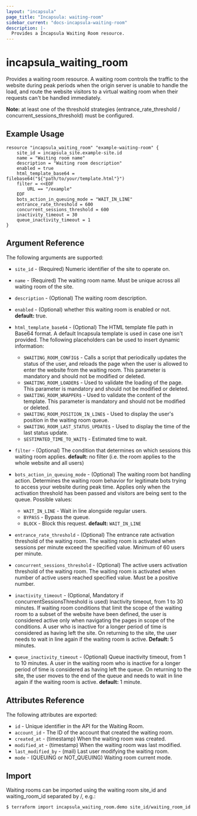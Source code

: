 ```yaml
---
layout: "incapsula"
page_title: "Incapsula: waiting-room"
sidebar_current: "docs-incapsula-waiting-room"
description: |-
  Provides a Incapsula Waiting Room resource.
---
```


# incapsula_waiting_room

Provides a waiting room resource.
A waiting room controls the traffic to the website during peak periods when the origin server is unable to handle the load, and route the website visitors to a virtual waiting room when their requests can't be handled immediately.

**Note:** at least one of the threshold strategies (entrance_rate_threshold / concurrent_sessions_threshold) must be configured.

## Example Usage

```hcl
resource "incapsula_waiting_room" "example-waiting-room" {
    site_id = incapsula_site.example-site.id
    name = "Waiting room name"
    description = "Waiting room description"
    enabled = true
    html_template_base64 = filebase64("${"path/to/your/template.html"}")
    filter = <<EOF
        URL == "/example"
    EOF
    bots_action_in_queuing_mode = "WAIT_IN_LINE"
    entrance_rate_threshold = 600
    concurrent_sessions_threshold = 600
    inactivity_timeout = 30
    queue_inactivity_timeout = 1
}
```

## Argument Reference

The following arguments are supported:

* `site_id` - (Required) Numeric identifier of the site to operate on.

* `name` - (Required) The waiting room name. Must be unique across all waiting room of the site.

* `description` - (Optional) The waiting room description.

* `enabled` - (Optional) whether this waiting room is enabled or not. **default:** true.

* `html_template_base64` - (Optional) The HTML template file path in Base64 format. A default Incapsula template is used in case one isn't provided. The following placeholders can be used to insert dynamic information:
  * `$WAITING_ROOM_CONFIG$` - Calls a script that periodically updates the status of the user, and reloads the page when the user is allowed to enter the website from the waiting room. This parameter is mandatory and should not be modified or deleted.
  * `$WAITING_ROOM_LOADER$` - Used to validate the loading of the page. This parameter is mandatory and should not be modified or deleted.
  * `$WAITING_ROOM_WRAPPER$` - Used to validate the content of the template. This parameter is mandatory and should not be modified or deleted.
  * `$WAITING_ROOM_POSITION_IN_LINE$` - Used to display the user's position in the waiting room queue.
  * `$WAITING_ROOM_LAST_STATUS_UPDATE$` - Used to display the time of the last status update.
  * `$ESTIMATED_TIME_TO_WAIT$` - Estimated time to wait.

* `filter` - (Optional) The condition that determines on which sessions this waiting room applies. **default:** no filter (i.e. the room applies to the whole website and all users)

* `bots_action_in_queuing_mode` - (Optional) The waiting room bot handling action. Determines the waiting room behavior for legitimate bots trying to access your website during peak time. Applies only when the activation threshold has been passed and visitors are being sent to the queue. Possible values:
  * `WAIT_IN_LINE` - Wait in line alongside regular users.
  * `BYPASS` - Bypass the queue.
  * `BLOCK` - Block this request.
**default:** `WAIT_IN_LINE`

* `entrance_rate_threshold` - (Optional) The entrance rate activation threshold of the waiting room. The waiting room is activated when sessions per minute exceed the specified value. Minimum of 60 users per minute.

* `concurrent_sessions_threshold` - (Optional) The active users activation threshold of the waiting room. The waiting room is activated when number of active users reached specified value. Must be a positive number.

* `inactivity_timeout` - (Optional, Mandatory if concurrentSessionsThreshold is used) Inactivity timeout, from 1 to 30 minutes. If waiting room conditions that limit the scope of the waiting room to a subset of the website have been defined, the user is considered active only when navigating the pages in scope of the conditions. A user who is inactive for a longer period of time is considered as having left the site. On returning to the site, the user needs to wait in line again if the waiting room is active. **Default:** 5 minutes.

* `queue_inactivity_timeout` - (Optional) Queue inactivity timeout, from 1 to 10 minutes. A user in the waiting room who is inactive for a longer period of time is considered as having left the queue. On returning to the site, the user moves to the end of the queue and needs to wait in line again if the waiting room is active. **default:** 1 minute.

## Attributes Reference

The following attributes are exported:

* `id` - Unique identifier in the API for the Waiting Room.
* `account_id` - The ID of the account that created the waiting room.
* `created_at` - (timestamp) When the waiting room was created.
* `modified_at` - (timestamp) When the waiting room was last modified.
* `last_modified_by` - (mail) Last user modifying the waiting room.
* `mode` - (QUEUING or NOT_QUEUING) Waiting room current mode.

## Import

Waiting rooms can be imported using the waiting room site_id and waiting_room_id separated by /, e.g.:

```
$ terraform import incapsula_waiting_room.demo site_id/waiting_room_id
```